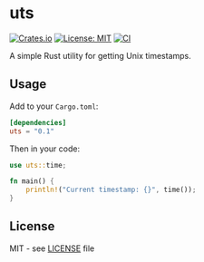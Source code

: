 # uts

[![Crates.io](https://img.shields.io/crates/v/uts)](https://crates.io/crates/uts)
[![License: MIT](https://img.shields.io/badge/License-MIT-yellow.svg)](https://opensource.org/licenses/MIT)
[![CI](https://github.com/rustcrate/uts/actions/workflows/ci.yml/badge.svg)](https://github.com/rustcrate/uts/actions)

A simple Rust utility for getting Unix timestamps.

## Usage

Add to your `Cargo.toml`:
```toml
[dependencies]
uts = "0.1"
```

Then in your code:
```rust
use uts::time;

fn main() {
    println!("Current timestamp: {}", time());
}
```

## License

MIT - see [LICENSE](LICENSE) file
